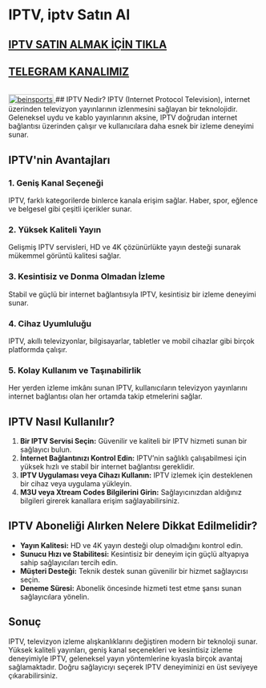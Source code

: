 # IPTV, iptv Satın Al
## <a href="https://kaliteiptvtr5.com/" title="beinsports">IPTV SATIN ALMAK İÇİN TIKLA</a>
## <a href="https://t.me/kaliteiptv2" title="beinsports">TELEGRAM KANALIMIZ</a>
 <a href="https://kaliteiptvtr5.com/" title="beinsports">
     <img src="http://hizliresims.com/kaliteiptvlogo.png" alt="beinsports" style="max-width: 100%; border: 2px solid #ddd; margin-top: 15px;">
 </a>
## IPTV Nedir?
IPTV (Internet Protocol Television), internet üzerinden televizyon yayınlarının izlenmesini sağlayan bir teknolojidir. Geleneksel uydu ve kablo yayınlarının aksine, IPTV doğrudan internet bağlantısı üzerinden çalışır ve kullanıcılara daha esnek bir izleme deneyimi sunar.

## IPTV'nin Avantajları

### 1. **Geniş Kanal Seçeneği**
IPTV, farklı kategorilerde binlerce kanala erişim sağlar. Haber, spor, eğlence ve belgesel gibi çeşitli içerikler sunar.

### 2. **Yüksek Kaliteli Yayın**
Gelişmiş IPTV servisleri, HD ve 4K çözünürlükte yayın desteği sunarak mükemmel görüntü kalitesi sağlar.

### 3. **Kesintisiz ve Donma Olmadan İzleme**
Stabil ve güçlü bir internet bağlantısıyla IPTV, kesintisiz bir izleme deneyimi sunar.

### 4. **Cihaz Uyumluluğu**
IPTV, akıllı televizyonlar, bilgisayarlar, tabletler ve mobil cihazlar gibi birçok platformda çalışır.

### 5. **Kolay Kullanım ve Taşınabilirlik**
Her yerden izleme imkânı sunan IPTV, kullanıcıların televizyon yayınlarını internet bağlantısı olan her ortamda takip etmelerini sağlar.

## IPTV Nasıl Kullanılır?

1. **Bir IPTV Servisi Seçin:** Güvenilir ve kaliteli bir IPTV hizmeti sunan bir sağlayıcı bulun.
2. **İnternet Bağlantınızı Kontrol Edin:** IPTV’nin sağlıklı çalışabilmesi için yüksek hızlı ve stabil bir internet bağlantısı gereklidir.
3. **IPTV Uygulaması veya Cihazı Kullanın:** IPTV izlemek için desteklenen bir cihaz veya uygulama yükleyin.
4. **M3U veya Xtream Codes Bilgilerini Girin:** Sağlayıcınızdan aldığınız bilgileri girerek kanallara erişim sağlayabilirsiniz.

## IPTV Aboneliği Alırken Nelere Dikkat Edilmelidir?

- **Yayın Kalitesi:** HD ve 4K yayın desteği olup olmadığını kontrol edin.
- **Sunucu Hızı ve Stabilitesi:** Kesintisiz bir deneyim için güçlü altyapıya sahip sağlayıcıları tercih edin.
- **Müşteri Desteği:** Teknik destek sunan güvenilir bir hizmet sağlayıcısı seçin.
- **Deneme Süresi:** Abonelik öncesinde hizmeti test etme şansı sunan sağlayıcılara yönelin.

## Sonuç
IPTV, televizyon izleme alışkanlıklarını değiştiren modern bir teknoloji sunar. Yüksek kaliteli yayınları, geniş kanal seçenekleri ve kesintisiz izleme deneyimiyle IPTV, geleneksel yayın yöntemlerine kıyasla birçok avantaj sağlamaktadır. Doğru sağlayıcıyı seçerek IPTV deneyiminizi en üst seviyeye çıkarabilirsiniz.
